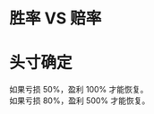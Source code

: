 # 胜率 VS 赔率
# 头寸确定
如果亏损 50%，盈利 100% 才能恢复。  
如果亏损 80%，盈利 500% 才能恢复。




<!--stackedit_data:
eyJoaXN0b3J5IjpbLTE5OTQ3MzgwNjgsMTQwOTUwODQzOCwtMT
Q5MzM4NTE3Nl19
-->